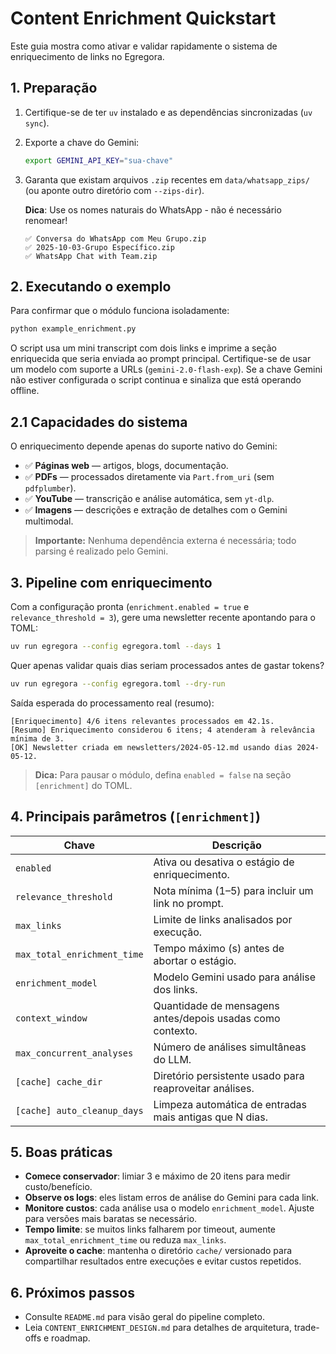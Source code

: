 # Content Enrichment Quickstart

Este guia mostra como ativar e validar rapidamente o sistema de enriquecimento de links no Egregora.

## 1. Preparação

1. Certifique-se de ter `uv` instalado e as dependências sincronizadas (`uv sync`).
2. Exporte a chave do Gemini:

   ```bash
   export GEMINI_API_KEY="sua-chave"
   ```

3. Garanta que existam arquivos `.zip` recentes em `data/whatsapp_zips/` (ou aponte outro diretório com `--zips-dir`).

   **Dica**: Use os nomes naturais do WhatsApp - não é necessário renomear!
   ```
   ✅ Conversa do WhatsApp com Meu Grupo.zip
   ✅ 2025-10-03-Grupo Específico.zip
   ✅ WhatsApp Chat with Team.zip
   ```

## 2. Executando o exemplo

Para confirmar que o módulo funciona isoladamente:

```bash
python example_enrichment.py
```

O script usa um mini transcript com dois links e imprime a seção enriquecida que seria enviada ao prompt principal. Certifique-se de usar um modelo com suporte a URLs (`gemini-2.0-flash-exp`). Se a chave Gemini não estiver configurada o script continua e sinaliza que está operando offline.

## 2.1 Capacidades do sistema

O enriquecimento depende apenas do suporte nativo do Gemini:

- ✅ **Páginas web** — artigos, blogs, documentação.
- ✅ **PDFs** — processados diretamente via `Part.from_uri` (sem `pdfplumber`).
- ✅ **YouTube** — transcrição e análise automática, sem `yt-dlp`.
- ✅ **Imagens** — descrições e extração de detalhes com o Gemini multimodal.

> **Importante:** Nenhuma dependência externa é necessária; todo parsing é realizado pelo Gemini.

## 3. Pipeline com enriquecimento

Com a configuração pronta (`enrichment.enabled = true` e `relevance_threshold = 3`), gere uma newsletter recente apontando para o TOML:

```bash
uv run egregora --config egregora.toml --days 1
```

Quer apenas validar quais dias seriam processados antes de gastar tokens?

```bash
uv run egregora --config egregora.toml --dry-run
```

Saída esperada do processamento real (resumo):

```
[Enriquecimento] 4/6 itens relevantes processados em 42.1s.
[Resumo] Enriquecimento considerou 6 itens; 4 atenderam à relevância mínima de 3.
[OK] Newsletter criada em newsletters/2024-05-12.md usando dias 2024-05-12.
```

> **Dica:** Para pausar o módulo, defina `enabled = false` na seção `[enrichment]` do TOML.

## 4. Principais parâmetros (`[enrichment]`)

| Chave | Descrição |
| --- | --- |
| `enabled` | Ativa ou desativa o estágio de enriquecimento. |
| `relevance_threshold` | Nota mínima (1–5) para incluir um link no prompt. |
| `max_links` | Limite de links analisados por execução. |
| `max_total_enrichment_time` | Tempo máximo (s) antes de abortar o estágio. |
| `enrichment_model` | Modelo Gemini usado para análise dos links. |
| `context_window` | Quantidade de mensagens antes/depois usadas como contexto. |
| `max_concurrent_analyses` | Número de análises simultâneas do LLM. |
| `[cache] cache_dir` | Diretório persistente usado para reaproveitar análises. |
| `[cache] auto_cleanup_days` | Limpeza automática de entradas mais antigas que N dias. |

## 5. Boas práticas

- **Comece conservador**: limiar 3 e máximo de 20 itens para medir custo/benefício.
- **Observe os logs**: eles listam erros de análise do Gemini para cada link.
- **Monitore custos**: cada análise usa o modelo `enrichment_model`. Ajuste para versões mais baratas se necessário.
- **Tempo limite**: se muitos links falharem por timeout, aumente `max_total_enrichment_time` ou reduza `max_links`.
- **Aproveite o cache**: mantenha o diretório `cache/` versionado para compartilhar resultados entre execuções e evitar custos repetidos.

## 6. Próximos passos

- Consulte `README.md` para visão geral do pipeline completo.
- Leia `CONTENT_ENRICHMENT_DESIGN.md` para detalhes de arquitetura, trade-offs e roadmap.
